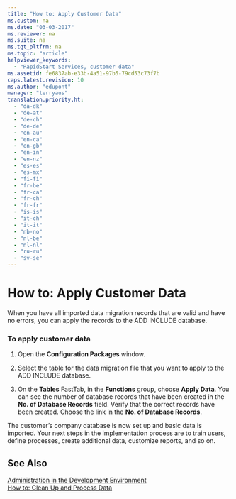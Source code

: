```yaml
---
title: "How to: Apply Customer Data"
ms.custom: na
ms.date: "03-03-2017"
ms.reviewer: na
ms.suite: na
ms.tgt_pltfrm: na
ms.topic: "article"
helpviewer_keywords: 
  - "RapidStart Services, customer data"
ms.assetid: fe6837ab-e33b-4a51-97b5-79cd53c73f7b
caps.latest.revision: 10
ms.author: "edupont"
manager: "terryaus"
translation.priority.ht: 
  - "da-dk"
  - "de-at"
  - "de-ch"
  - "de-de"
  - "en-au"
  - "en-ca"
  - "en-gb"
  - "en-in"
  - "en-nz"
  - "es-es"
  - "es-mx"
  - "fi-fi"
  - "fr-be"
  - "fr-ca"
  - "fr-ch"
  - "fr-fr"
  - "is-is"
  - "it-ch"
  - "it-it"
  - "nb-no"
  - "nl-be"
  - "nl-nl"
  - "ru-ru"
  - "sv-se"
---
```

# How to: Apply Customer Data
When you have all imported data migration records that are valid and have no errors, you can apply the records to the ADD INCLUDE<!--[!INCLUDE[navnow](../ApplicationDesign/includes/navnow_md.md)]--> database.  
  
### To apply customer data  
  
1.  Open the **Configuration Packages** window.  
  
2.  Select the table for the data migration file that you want to apply to the ADD INCLUDE<!--[!INCLUDE[navnow](../ApplicationDesign/includes/navnow_md.md)]--> database.  
  
3.  On the **Tables** FastTab, in the **Functions** group, choose **Apply Data**. You can see the number of database records that have been created in the **No. of Database Records** field. Verify that the correct records have been created. Choose the link in the **No. of Database Records**.  
  
 The customer’s company database is now set up and basic data is imported. Your next steps in the implementation process are to train users, define processes, create additional data, customize reports, and so on.  
  
## See Also  
 [Administration in the Development Environment](../Topic/Administration%20in%20the%20Development%20Environment.md)   
 [How to: Clean Up and Process Data](../SetupAndAdministration/how-to-clean-up-and-process-data.md)
